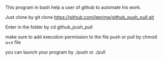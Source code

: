 This program in bash help a user of github to automate his work.

Just clone by git clone https://github.com/leprime/github_push_pull.git

Enter in the folder by cd github_push_pull

make sure to add execution permission to the file push or pull by chmod u+x file

you can launch your program by ./push or ./pull
